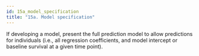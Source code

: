 ```yaml
---
id: 15a_model_specification
title: "15a. Model specification"
---
```

If developing a model, present the full prediction model to allow predictions for individuals (i.e., all regression coefficients, and model intercept or baseline survival at a given time point).